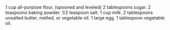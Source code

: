 1 cup all-purpose flour, (spooned and leveled)
2 tablespoons sugar.
2 teaspoons baking powder.
1/2 teaspoon salt.
1 cup milk.
2 tablespoons unsalted butter, melted, or vegetable oil.
1 large egg.
1 tablespoon vegetable oil.
